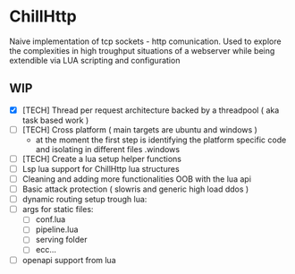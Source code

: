 # ChillHttp

Naive implementation of tcp sockets - http comunication.
Used to explore the complexities in high troughput situations of a webserver 
while being extendible via LUA scripting and configuration

## WIP
- [x] [TECH] Thread per request architecture backed by a threadpool ( aka task based work )
- [ ] [TECH] Cross platform ( main targets are ubuntu and windows )
	- at the moment the first step is identifying the platform specific code and isolating in different files .windows
- [ ] [TECH] Create a lua setup helper functions 
- [ ] Lsp lua support for ChillHttp lua structures 
- [ ] Cleaning and adding more functionalities OOB with the lua api
- [ ] Basic attack protection ( slowris and generic high load ddos )
- [ ] dynamic routing setup trough lua:
- [ ] args for static files:
	- [ ] conf.lua
	- [ ] pipeline.lua
	- [ ] serving folder
	- [ ] ecc...
- [ ] openapi support from lua
